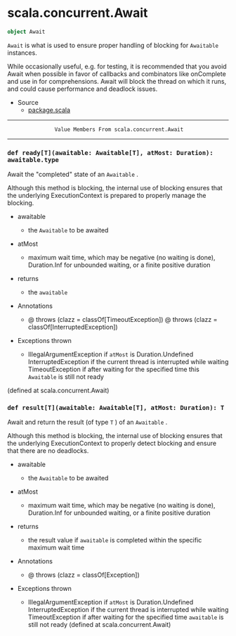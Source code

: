 
#                            scala.concurrent.Await                            #

```scala
object Await
```

 `Await` is what is used to ensure proper handling of blocking for `Awaitable`
instances.

While occasionally useful, e.g. for testing, it is recommended that you avoid
Await when possible in favor of callbacks and combinators like onComplete and
use in for comprehensions. Await will block the thread on which it runs, and
could cause performance and deadlock issues.

* Source
  * [package.scala](https://github.com/scala/scala/tree/6d09a1ba5f/src/library/scala/concurrent/package.scala#L1)


--------------------------------------------------------------------------------
                   Value Members From scala.concurrent.Await
--------------------------------------------------------------------------------


### `def ready[T](awaitable: Awaitable[T], atMost: Duration): awaitable.type` ###

Await the "completed" state of an `Awaitable` .

Although this method is blocking, the internal use of blocking ensures that the
underlying ExecutionContext is prepared to properly manage the blocking.

* awaitable
  * the `Awaitable` to be awaited
* atMost
  * maximum wait time, which may be negative (no waiting is done), Duration.Inf
    for unbounded waiting, or a finite positive duration
* returns
  * the `awaitable`

* Annotations
  * @ throws (clazz = classOf[TimeoutException]) @ throws (clazz =
    classOf[InterruptedException])
* Exceptions thrown
  * IllegalArgumentException if `atMost` is Duration.Undefined
    InterruptedException if the current thread is interrupted while waiting
    TimeoutException if after waiting for the specified time this `Awaitable` is
    still not ready

(defined at scala.concurrent.Await)


### `def result[T](awaitable: Awaitable[T], atMost: Duration): T`            ###

Await and return the result (of type `T` ) of an `Awaitable` .

Although this method is blocking, the internal use of blocking ensures that the
underlying ExecutionContext to properly detect blocking and ensure that there
are no deadlocks.

* awaitable
  * the `Awaitable` to be awaited
* atMost
  * maximum wait time, which may be negative (no waiting is done), Duration.Inf
    for unbounded waiting, or a finite positive duration
* returns
  * the result value if `awaitable` is completed within the specific maximum
    wait time

* Annotations
  * @ throws (clazz = classOf[Exception])
* Exceptions thrown
  * IllegalArgumentException if `atMost` is Duration.Undefined
    InterruptedException if the current thread is interrupted while waiting
    TimeoutException if after waiting for the specified time `awaitable` is
    still not ready
(defined at scala.concurrent.Await)
